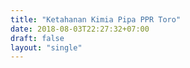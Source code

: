 ```yaml
---
title: "Ketahanan Kimia Pipa PPR Toro"
date: 2018-08-03T22:27:32+07:00
draft: false
layout: "single"
---
```

